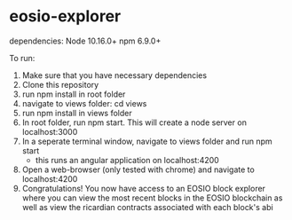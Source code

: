 # eosio-explorer

dependencies: 
Node 10.16.0+
npm 6.9.0+

To run: 
1. Make sure that you have necessary dependencies
2. Clone this repository
3. run npm install in root folder
4. navigate to views folder: cd views
5. run npm install in views folder
6. In root folder, run npm start. This will create a node server on localhost:3000
7. In a seperate terminal window, navigate to views folder and run npm start
	- this runs an angular application on localhost:4200
8. Open a web-browser (only tested with chrome) and navigate to localhost:4200
9. Congratulations! You now have access to an EOSIO block explorer where you can view the most recent blocks in the EOSIO blockchain 
as well as view the ricardian contracts associated with each block's abi


